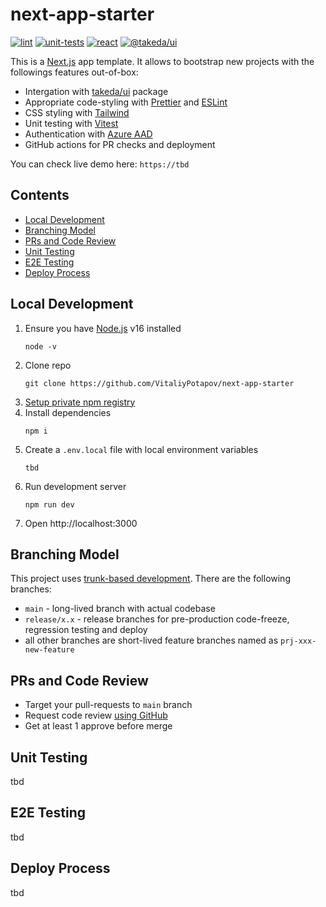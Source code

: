 # next-app-starter

[![lint](https://github.com/VitaliyPotapov/next-app-starter/actions/workflows/lint.yaml/badge.svg)](https://github.com/VitaliyPotapov/next-app-starter/actions/workflows/lint.yaml)
[![unit-tests](https://github.com/VitaliyPotapov/next-app-starter/actions/workflows/unit-tests.yaml/badge.svg)](https://github.com/VitaliyPotapov/next-app-starter/actions/workflows/unit-tests.yaml)
[![react](https://img.shields.io/badge/react-v17-orange)](https://github.com/VitaliyPotapov/next-app-starter/blob/main/package.json)
[![@takeda/ui](https://img.shields.io/badge/%40takeda%2Fui-v3.4.0-orange)](https://github.com/VitaliyPotapov/next-app-starter/blob/main/package.json)

This is a [Next.js](https://nextjs.org/) app template. It allows to bootstrap new projects with the followings features out-of-box:

- Intergation with [takeda/ui](https://github.com/oneTakeda/takeda-exp-components) package
- Appropriate code-styling with [Prettier](https://prettier.io/) and [ESLint](https://eslint.org/)
- CSS styling with [Tailwind](https://tailwindcss.com/)
- Unit testing with [Vitest](https://vitest.dev/)
- Authentication with [Azure AAD](https://learn.microsoft.com/en-us/azure/active-directory/develop/msal-overview)
- GitHub actions for PR checks and deployment

You can check live demo here: `https://tbd`

## Contents

<!-- toc -->

- [Local Development](#local-development)
- [Branching Model](#branching-model)
- [PRs and Code Review](#prs-and-code-review)
- [Unit Testing](#unit-testing)
- [E2E Testing](#e2e-testing)
- [Deploy Process](#deploy-process)

<!-- tocstop -->

## Local Development

1. Ensure you have [Node.js](https://nodejs.org/) v16 installed
   ```
   node -v
   ```
2. Clone repo
   ```
   git clone https://github.com/VitaliyPotapov/next-app-starter
   ```
3. [Setup private npm registry](https://onetakeda.atlassian.net/wiki/spaces/TWS/pages/3702325393/Setup+.npmrc+for+JFrog+private+registry)
4. Install dependencies
   ```
   npm i
   ```
5. Create a `.env.local` file with local environment variables
   ```
   tbd
   ```
6. Run development server
   ```
   npm run dev
   ```
7. Open http://localhost:3000

## Branching Model

This project uses [trunk-based development](https://trunkbaseddevelopment.com/). There are the following branches:

- `main` - long-lived branch with actual codebase
- `release/x.x` - release branches for pre-production code-freeze, regression testing and deploy
- all other branches are short-lived feature branches named as `prj-xxx-new-feature`

## PRs and Code Review

- Target your pull-requests to `main` branch
- Request code review [using GitHub](https://docs.github.com/en/pull-requests/collaborating-with-pull-requests/proposing-changes-to-your-work-with-pull-requests/requesting-a-pull-request-review)
- Get at least 1 approve before merge

## Unit Testing

tbd

## E2E Testing

tbd

## Deploy Process

tbd
